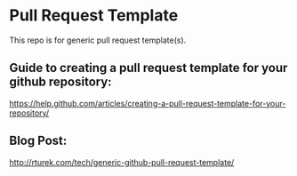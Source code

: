 # Pull Request Template
This repo is for generic pull request template(s).

## Guide to creating a pull request template for your github repository:
https://help.github.com/articles/creating-a-pull-request-template-for-your-repository/

## Blog Post:
http://rturek.com/tech/generic-github-pull-request-template/
